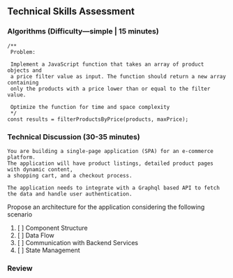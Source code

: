 ## Technical Skills Assessment

### Algorithms (Difficulty—simple | 15 minutes)


```tsx
/**
 Problem:

 Implement a JavaScript function that takes an array of product objects and
 a price filter value as input. The function should return a new array containing
 only the products with a price lower than or equal to the filter value.

 Optimize the function for time and space complexity
 */
const results = filterProductsByPrice(products, maxPrice);
```

### Technical Discussion (30-35 minutes)

```textmate
You are building a single-page application (SPA) for an e-commerce platform.
The application will have product listings, detailed product pages with dynamic content,
a shopping cart, and a checkout process.

The application needs to integrate with a Graphql based API to fetch the data and handle user authentication.
```

Propose an architecture for the application considering the following scenario
1. [ ] Component Structure
2. [ ] Data Flow
3. [ ] Communication with Backend Services
4. [ ] State Management

### Review

